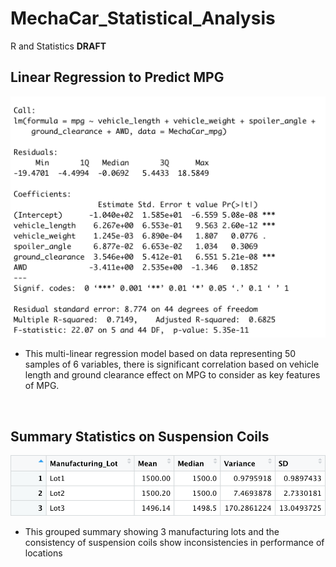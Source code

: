 # MechaCar_Statistical_Analysis
R and Statistics **DRAFT**

## Linear Regression to Predict MPG
<img src="static/resources/multi-linear.png" alt="Multi Linear Regression" width="600"/> <br />
- This multi-linear regression model based on data representing 50 samples of 6 variables, there is significant correlation based on vehicle length and ground clearance effect on MPG to consider as key features of MPG.
<br />

## Summary Statistics on Suspension Coils
<img src="static/resources/coil_analysis.png" alt="Multi Linear Regression" width="600"/> <br />
- This grouped summary showing 3 manufacturing lots and the consistency of suspension coils show inconsistencies in performance of locations
<br />